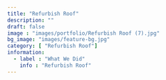 ```yaml
---
title: "Refurbish Roof"
description: ""
draft: false
image : "images/portfolio/Refurbish Roof (7).jpg"
bg_image: "images/feature-bg.jpg"
category: [ "Refurbish Roof"]
information:
  - label : "What We Did"
    info : "Refurbish Roof"
---
```



